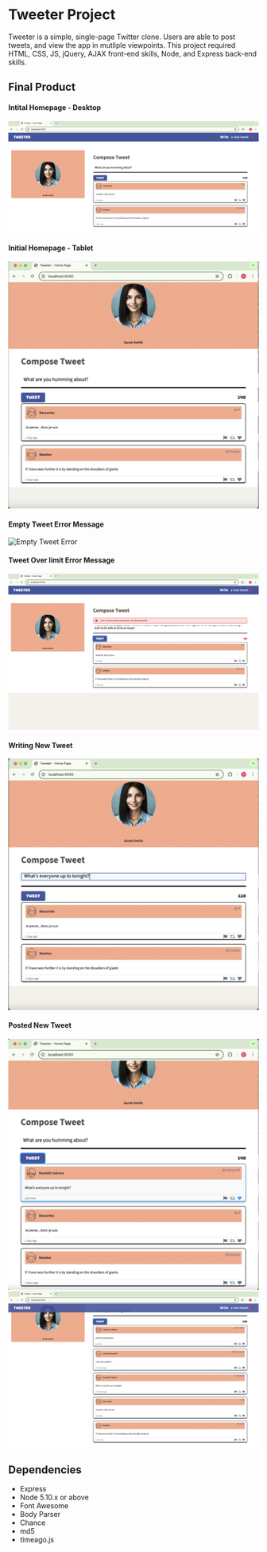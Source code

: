 # Tweeter Project

Tweeter is a simple, single-page Twitter clone. Users are able to post tweets, and view the app in mutliple viewpoints. This project required HTML, CSS, JS, jQuery, AJAX front-end skills, Node, and Express back-end skills.

## Final Product
#### Intital Homepage - Desktop
<img src="public/images/Initial Homepage Desktop.png" alt="Homepage Desktop">


#### Initial Homepage - Tablet
<img src="public/images/Initial Homepage Tablet.png" alt="Homepage Tablet">




#### Empty Tweet Error Message
<img src="public/images/Empty Tweet Error.png" alt="Empty Tweet Error">







#### Tweet Over limit Error Message
<img src="public/images/Tweet Overlimit.png" alt="Tweet Overlimit">


#### Writing New Tweet
<img src="public/images/New Tweet.png" alt="New Tweet">



#### Posted New Tweet
<img src="public/images/Posted Tweet.png" alt="Posted Tweet">


<img src="public/images/Posted Tweet 2.png" alt="Posted Tweet List">



## Dependencies

- Express
- Node 5.10.x or above
- Font Awesome
- Body Parser
- Chance
- md5
- timeago.js
